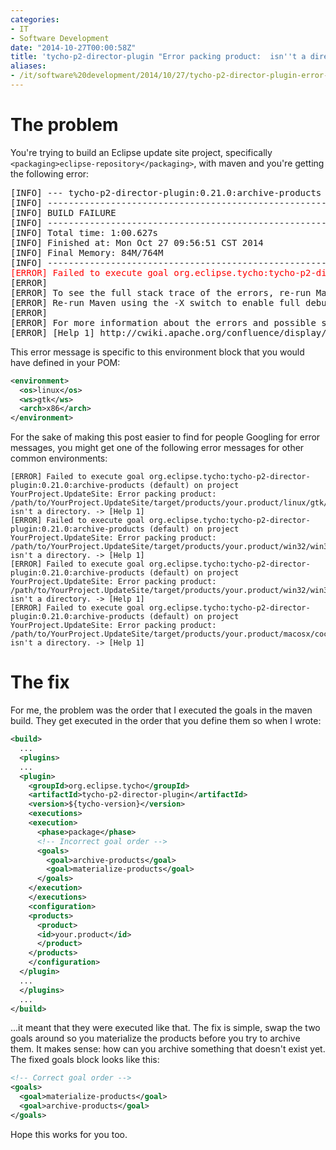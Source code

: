 ```yaml
---
categories:
- IT
- Software Development
date: "2014-10-27T00:00:58Z"
title: 'tycho-p2-director-plugin "Error packing product:  isn''t a directory" problem'
aliases:
- /it/software%20development/2014/10/27/tycho-p2-director-plugin-error-packing-product-isnt-a-directory-problem.html
---
```

# The problem

You're trying to build an Eclipse update site project, specifically `<packaging>eclipse-repository</packaging>`, with maven and you're getting the following error:

<pre style="white-space:pre;overflow-x:auto;">[INFO] --- tycho-p2-director-plugin:0.21.0:archive-products (default) @ YourProject.UpdateSite ---
[INFO] ------------------------------------------------------------------------
[INFO] BUILD FAILURE
[INFO] ------------------------------------------------------------------------
[INFO] Total time: 1:00.627s
[INFO] Finished at: Mon Oct 27 09:56:51 CST 2014
[INFO] Final Memory: 84M/764M
[INFO] ------------------------------------------------------------------------
<span style="color:#ff0000;">[ERROR] Failed to execute goal org.eclipse.tycho:tycho-p2-director-plugin:0.21.0:archive-products (default) on project YourProject.UpdateSite: Error packing product: /path/to/YourProject.UpdateSite/target/products/your.product/linux/gtk/x86 isn't a directory. -> [Help 1]</span>
[ERROR]
[ERROR] To see the full stack trace of the errors, re-run Maven with the -e switch.
[ERROR] Re-run Maven using the -X switch to enable full debug logging.
[ERROR]
[ERROR] For more information about the errors and possible solutions, please read the following articles:
[ERROR] [Help 1] http://cwiki.apache.org/confluence/display/MAVEN/MojoExecutionException</pre>

This error message is specific to this environment block that you would have defined in your POM:
```xml
<environment>
  <os>linux</os>
  <ws>gtk</ws>
  <arch>x86</arch>
</environment>
```

For the sake of making this post easier to find for people Googling for error messages, you might get one of the following error messages for other common environments:
```
[ERROR] Failed to execute goal org.eclipse.tycho:tycho-p2-director-plugin:0.21.0:archive-products (default) on project YourProject.UpdateSite: Error packing product: /path/to/YourProject.UpdateSite/target/products/your.product/linux/gtk/x86_64 isn't a directory. -> [Help 1]
[ERROR] Failed to execute goal org.eclipse.tycho:tycho-p2-director-plugin:0.21.0:archive-products (default) on project YourProject.UpdateSite: Error packing product: /path/to/YourProject.UpdateSite/target/products/your.product/win32/win32/x86 isn't a directory. -> [Help 1]
[ERROR] Failed to execute goal org.eclipse.tycho:tycho-p2-director-plugin:0.21.0:archive-products (default) on project YourProject.UpdateSite: Error packing product: /path/to/YourProject.UpdateSite/target/products/your.product/win32/win32/x86_64 isn't a directory. -> [Help 1]
[ERROR] Failed to execute goal org.eclipse.tycho:tycho-p2-director-plugin:0.21.0:archive-products (default) on project YourProject.UpdateSite: Error packing product: /path/to/YourProject.UpdateSite/target/products/your.product/macosx/cocoa/x86_64 isn't a directory. -> [Help 1]
```

# The fix

For me, the problem was the order that I executed the goals in the maven build. They get executed in the order that you define them so when I wrote:
```xml
<build>
  ...
  <plugins>
  ...
  <plugin>
    <groupId>org.eclipse.tycho</groupId>
    <artifactId>tycho-p2-director-plugin</artifactId>
    <version>${tycho-version}</version>
    <executions>
    <execution>
      <phase>package</phase>
      <!-- Incorrect goal order -->
      <goals>
        <goal>archive-products</goal>
        <goal>materialize-products</goal>
      </goals>
    </execution>
    </executions>
    <configuration>
    <products>
      <product>
      <id>your.product</id>
      </product>
    </products>
    </configuration>
  </plugin>
  ...
  </plugins>
  ...
</build>
```

...it meant that they were executed like that. The fix is simple, swap the two goals around so you materialize the products before you try to archive them. It makes sense: how can you archive something that doesn't exist yet. The fixed goals block looks like this:
```xml
<!-- Correct goal order -->
<goals>
  <goal>materialize-products</goal>
  <goal>archive-products</goal>
</goals>
```

Hope this works for you too.
